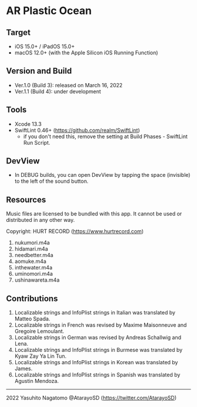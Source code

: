 #  AR Plastic Ocean

## Target

- iOS 15.0+ / iPadOS 15.0+
- macOS 12.0+ (with the Apple Silicon iOS Running Function)

## Version and Build

- Ver.1.0 (Build 3): released on March 16, 2022
- Ver.1.1 (Build 4): under development

## Tools

- Xcode 13.3
- SwiftLint 0.46+ (https://github.com/realm/SwiftLint)
    - if you don't need this, remove the setting at Build Phases - SwiftLint Run Script.

## DevView

- In DEBUG builds, you can open DevView by tapping the space (invisible) to the left of the sound button.

## Resources

Music files are licensed to be bundled with this app.
It cannot be used or distributed in any other way.

Copyright: HURT RECORD (https://www.hurtrecord.com)

1. nukumori.m4a
1. hidamari.m4a
1. needbetter.m4a
1. aomuke.m4a
1. inthewater.m4a
1. uminomori.m4a
1. ushinawareta.m4a

## Contributions

1. Localizable strings and InfoPlist strings in Italian was translated by Matteo Spada.
1. Localizable strings in French was revised by Maxime Maisonneuve and Gregoire Lemoulant. 
1. Localizable strings in German was revised by Andreas Schallwig and Lena.
1. Localizable strings and InfoPlist strings in Burmese was translated by Kyaw Zay Ya Lin Tun.
1. Localizable strings and InfoPlist strings in Korean was translated by James.
1. Localizable strings and InfoPlist strings in Spanish was translated by Agustin Mendoza.

---
2022 Yasuhito Nagatomo @AtarayoSD (https://twitter.com/AtarayoSD)
